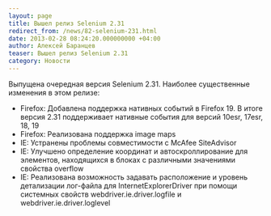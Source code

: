 ```yaml
---
layout: page
title: Вышел релиз Selenium 2.31
redirect_from: /news/82-selenium-231.html
date: 2013-02-28 08:24:20.000000000 +04:00
author: Алексей Баранцев
teaser: Вышел релиз Selenium 2.31
category: Новости
---
```

Выпущена очередная версия Selenium 2.31. Наиболее существенные изменения в этом релизе:

* Firefox: Добавлена поддержка нативных событий в Firefox 19. В итоге версия 2.31 поддерживает нативные события для версий 10esr, 17esr, 18, 19
* Firefox: Реализована поддержка image maps
* IE: Устранены проблемы совместимости с McAfee SiteAdvisor
* IE: Улучшено определение координат и автоскроллирование для элементов, находящихся в блоках с различными значениями свойства overflow
* IE: Реализована возможность задавать расположение и уровень детализации лог-файла для InternetExplorerDriver при помощи системных свойств webdriver.ie.driver.logfile и webdriver.ie.driver.loglevel
